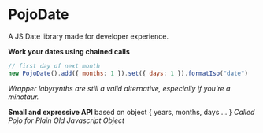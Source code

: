 # PojoDate
A JS Date library made for developer experience.

**Work your dates using chained calls**
```js
// first day of next month
new PojoDate().add({ months: 1 }).set({ days: 1 }).formatIso("date")
```
_Wrapper labyrynths are still a valid alternative, especially if you're a minotaur._

**Small and expressive API**
based on object { years, months, days ... }
_Called Pojo for Plain Old Javascript Object_
